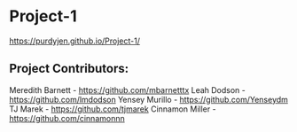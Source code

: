 # Project-1

https://purdyjen.github.io/Project-1/

## Project Contributors:
Meredith Barnett - https://github.com/mbarnetttx
Leah Dodson - https://github.com/lmdodson
Yensey Murillo - https://github.com/Yenseydm
TJ Marek - https://github.com/tjmarek
Cinnamon Miller - https://github.com/cinnamonnn

